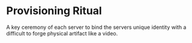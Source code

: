 # Provisioning Ritual

A key ceremony of each server to bind the servers unique identity with a difficult to forge physical artifact like a video. 

